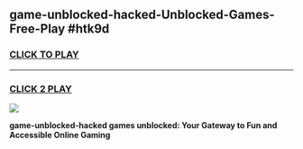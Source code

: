 
## game-unblocked-hacked-Unblocked-Games-Free-Play #htk9d
<h3>
<a href="https://us.freeplayer.one?title=game-unblocked-hacked&ref=9M">CLICK TO PLAY</a></h3>
<hr>

<h3>
<a href="https://us.freeplayer.one?title=game-unblocked-hacked&ref=9M">CLICK 2 PLAY</a>
  
</h3>

<a href="https://us.freeplayer.one?title=game-unblocked-hacked&ref=9M"><img src="https://clearcache.store/games.png"></a>


**game-unblocked-hacked games unblocked: Your Gateway to Fun and Accessible Online Gaming**
